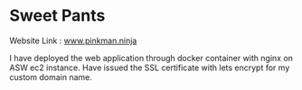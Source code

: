 # Sweet Pants
Website Link : www.pinkman.ninja

I have deployed the web application through docker container with nginx on ASW ec2 instance. Have issued the SSL certificate with lets encrypt for my custom domain name.
